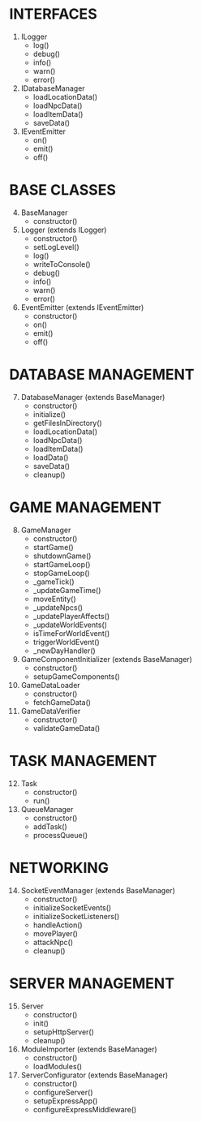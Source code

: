 # INTERFACES
1. ILogger
   - log()
   - debug()
   - info()
   - warn()
   - error()
2. IDatabaseManager
   - loadLocationData()
   - loadNpcData()
   - loadItemData()
   - saveData()
3. IEventEmitter
   - on()
   - emit()
   - off()

# BASE CLASSES
4. BaseManager
   - constructor()
5. Logger (extends ILogger)
   - constructor()
   - setLogLevel()
   - log()
   - writeToConsole()
   - debug()
   - info()
   - warn()
   - error()
6. EventEmitter (extends IEventEmitter)
   - constructor()
   - on()
   - emit()
   - off()

# DATABASE MANAGEMENT
7. DatabaseManager (extends BaseManager)
   - constructor()
   - initialize()
   - getFilesInDirectory()
   - loadLocationData()
   - loadNpcData()
   - loadItemData()
   - loadData()
   - saveData()
   - cleanup()

# GAME MANAGEMENT
8. GameManager
   - constructor()
   - startGame()
   - shutdownGame()
   - startGameLoop()
   - stopGameLoop()
   - _gameTick()
   - _updateGameTime()
   - moveEntity()
   - _updateNpcs()
   - _updatePlayerAffects()
   - _updateWorldEvents()
   - isTimeForWorldEvent()
   - triggerWorldEvent()
   - _newDayHandler()
9. GameComponentInitializer (extends BaseManager)
   - constructor()
   - setupGameComponents()
10. GameDataLoader
    - constructor()
    - fetchGameData()
11. GameDataVerifier
    - constructor()
    - validateGameData()

# TASK MANAGEMENT
12. Task
    - constructor()
    - run()
13. QueueManager
    - constructor()
    - addTask()
    - processQueue()

# NETWORKING
14. SocketEventManager (extends BaseManager)
    - constructor()
    - initializeSocketEvents()
    - initializeSocketListeners()
    - handleAction()
    - movePlayer()
    - attackNpc()
    - cleanup()

# SERVER MANAGEMENT
15. Server
    - constructor()
    - init()
    - setupHttpServer()
    - cleanup()
16. ModuleImporter (extends BaseManager)
    - constructor()
    - loadModules()
17. ServerConfigurator (extends BaseManager)
    - constructor()
    - configureServer()
    - setupExpressApp()
    - configureExpressMiddleware()